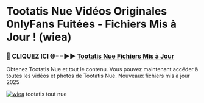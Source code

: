 # Tootatis Nue Vidéos Originales 0nlyFans Fuitées - Fichiers Mis à Jour ! (wiea)

<h3>🔴 CLIQUEZ ICI 🌐==►► <a href="https://tinyurl.com/2pmr4ezf" rel="nofollow">Tootatis Nue Fichiers Mis à Jour</a></h3>

Obtenez Tootatis Nue et tout le contenu. Vous pouvez maintenant accéder à toutes les vidéos et photos de Tootatis Nue. Nouveaux fichiers mis à jour 2025

[![wiea](https://i.imgur.com/6SNvagu.gif)](https://tinyurl.com/2pmr4ezf)
tootatis tout nue